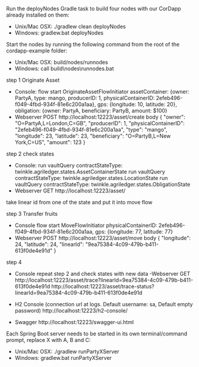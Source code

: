 Run the deployNodes Gradle task to build four nodes with our CorDapp already installed on them:
- Unix/Mac OSX: ./gradlew clean deployNodes
- Windows: gradlew.bat deployNodes

Start the nodes by running the following command from the root of the cordapp-example folder:
- Unix/Mac OSX: build/nodes/runnodes
- Windows: call build\nodes\runnodes.bat


step 1 
Originate Asset
- Console:
flow start OriginateAssetFlowInitiator assetContainer: {owner: PartyA, type: mango, producerID: 1, physicalContainerID: 2efeb496-f049-4fbd-934f-81e6c200a1aa}, gps: {longitude: 10, latitude: 20}, obligation: {owner: PartyA, beneficiary: PartyB, amount: $100}
- Webserver
POST
http://localhost:12223/asset/create
body
{
    "owner": "O=PartyA,L=London,C=GB",
    "producerID": 1,
    "physicalContainerID": "2efeb496-f049-4fbd-934f-81e6c200a1aa",
    "type": "mango",
    "longitude": 23,
    "latitude": 23,
    "beneficiary": "O=PartyB,L=New York,C=US",
    "amount": 123
}

step 2
check states
- Console:
run vaultQuery contractStateType: twinkle.agriledger.states.AssetContainerState
run vaultQuery contractStateType: twinkle.agriledger.states.LocationState
run vaultQuery contractStateType: twinkle.agriledger.states.ObligationState
- Webserver
GET 
http://localhost:12223/asset/

take linear id from one of the state and put it into move flow

step 3
Transfer fruits
- Console
flow start MoveFlowInitiator physicalContainerID: 2efeb496-f049-4fbd-934f-81e6c200a1aa, gps: {longitude: 77, latitude: 77}
- Webserver
POST 
http://localhost:12223/asset/move
body
{
	"longitude": 24,
    "latitude": 24,
    "linearId": "9ea75384-4c09-479b-b411-613f0de4e91d"
}


step 4
- Console
repeat step 2 and check states with new data
-Webserver
GET
http://localhost:12223/asset/trace?linearId=9ea75384-4c09-479b-b411-613f0de4e91d
http://localhost:12223/asset/trace-status?linearId=9ea75384-4c09-479b-b411-613f0de4e91d


- H2 Console (connection url at logs. Default username: sa, Default empty password)
http://localhost:12223/h2-console/
- Swagger
http://localhost:12223/swagger-ui.html

Each Spring Boot server needs to be started in its own terminal/command prompt, replace X with A, B and C:
- Unix/Mac OSX: ./gradlew runPartyXServer
- Windows: gradlew.bat runPartyXServer


